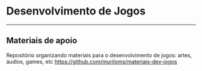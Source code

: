 # Desenvolvimento de Jogos
___
## Materiais de apoio
Repositório organizando materiais para o desenvolvimento de jogos: artes, áudios, games, etc
https://github.com/muriloms/materiais-dev-jogos

